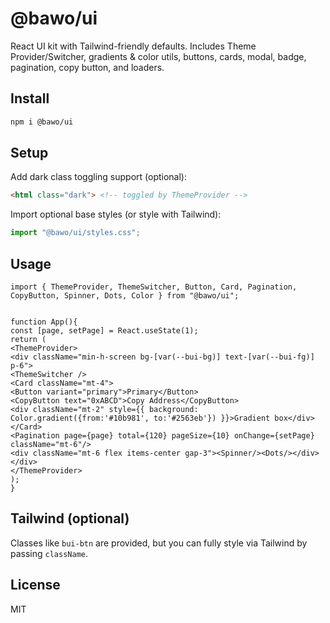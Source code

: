 # @bawo/ui


React UI kit with Tailwind-friendly defaults. Includes Theme Provider/Switcher, gradients & color utils, buttons, cards, modal, badge, pagination, copy button, and loaders.


## Install
```bash
npm i @bawo/ui
```


## Setup
Add dark class toggling support (optional):
```html
<html class="dark"> <!-- toggled by ThemeProvider -->
```
Import optional base styles (or style with Tailwind):
```ts
import "@bawo/ui/styles.css";
```


## Usage
```tsx
import { ThemeProvider, ThemeSwitcher, Button, Card, Pagination, CopyButton, Spinner, Dots, Color } from "@bawo/ui";


function App(){
const [page, setPage] = React.useState(1);
return (
<ThemeProvider>
<div className="min-h-screen bg-[var(--bui-bg)] text-[var(--bui-fg)] p-6">
<ThemeSwitcher />
<Card className="mt-4">
<Button variant="primary">Primary</Button>
<CopyButton text="0xABCD">Copy Address</CopyButton>
<div className="mt-2" style={{ background: Color.gradient({from:'#10b981', to:'#2563eb'}) }}>Gradient box</div>
</Card>
<Pagination page={page} total={120} pageSize={10} onChange={setPage} className="mt-6"/>
<div className="mt-6 flex items-center gap-3"><Spinner/><Dots/></div>
</div>
</ThemeProvider>
);
}
```


## Tailwind (optional)
Classes like `bui-btn` are provided, but you can fully style via Tailwind by passing `className`.


## License
MIT